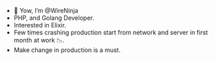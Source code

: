 - 👋 Yow, I’m @WireNinja
- PHP, and Golang Developer.
- Interested in Elixir.
- Few times crashing production start from network and server in first month at work 📉.
- Make change in production is a must.

<!---
WireNinja/WireNinja is a ✨ special ✨ repository because its `README.md` (this file) appears on your GitHub profile.
You can click the Preview link to take a look at your changes.
--->
